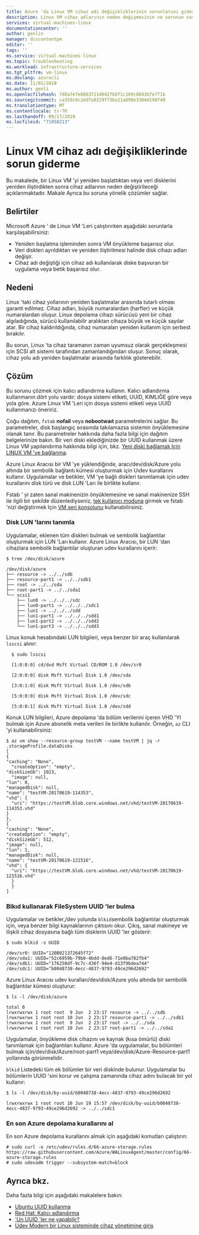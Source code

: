 ```yaml
---
title: Azure 'da Linux VM cihaz adı değişikliklerinin sorunlarını giderme | Microsoft Docs
description: Linux VM cihaz adlarının neden değişmesinin ve sorunun nasıl çözüleceğini açıklar.
services: virtual-machines-linux
documentationcenter: ''
author: genlin
manager: dcscontentpm
editor: ''
tags: ''
ms.service: virtual-machines-linux
ms.topic: troubleshooting
ms.workload: infrastructure-services
ms.tgt_pltfrm: vm-linux
ms.devlang: azurecli
ms.date: 11/01/2018
ms.author: genli
ms.openlocfilehash: 7d8a7e7e88837214042fb8f1c109c0b93bfe771b
ms.sourcegitcommit: ca359c0c2dd7a0229f73ba11a690e3384d198f40
ms.translationtype: MT
ms.contentlocale: tr-TR
ms.lasthandoff: 09/17/2019
ms.locfileid: "71058213"
---
```

# <a name="troubleshoot-linux-vm-device-name-changes"></a>Linux VM cihaz adı değişikliklerinde sorun giderme

Bu makalede, bir Linux VM 'yi yeniden başlattıktan veya veri disklerini yeniden iliştirdikten sonra cihaz adlarının neden değiştirileceği açıklanmaktadır. Makale Ayrıca bu soruna yönelik çözümler sağlar.

## <a name="symptoms"></a>Belirtiler
Microsoft Azure ' de Linux VM 'Leri çalıştırırken aşağıdaki sorunlarla karşılaşabilirsiniz:

- Yeniden başlatma işleminden sonra VM önyükleme başarısız olur.
- Veri diskleri ayrıldıktan ve yeniden iliştirilmesi halinde disk cihazı adları değişir.
- Cihaz adı değiştiği için cihaz adı kullanılarak diske başvuran bir uygulama veya betik başarısız olur.

## <a name="cause"></a>Nedeni

Linux 'taki cihaz yollarının yeniden başlatmalar arasında tutarlı olması garanti edilmez. Cihaz adları, büyük numaralardan (harfler) ve küçük numaralardan oluşur. Linux depolama cihazı sürücüsü yeni bir cihaz algıladığında, sürücü kullanılabilir aralıktan cihaza büyük ve küçük sayılar atar. Bir cihaz kaldırıldığında, cihaz numaraları yeniden kullanım için serbest bırakılır.

Bu sorun, Linux 'ta cihaz taramanın zaman uyumsuz olarak gerçekleşmesi için SCSI alt sistemi tarafından zamanlandığından oluşur. Sonuç olarak, cihaz yolu adı yeniden başlatmalar arasında farklılık gösterebilir.

## <a name="solution"></a>Çözüm

Bu sorunu çözmek için kalıcı adlandırma kullanın. Kalıcı adlandırma kullanmanın dört yolu vardır: dosya sistemi etiketi, UUID, KIMLIĞE göre veya yola göre. Azure Linux VM 'Leri için dosya sistemi etiketi veya UUID kullanmanızı öneririz.

Çoğu dağıtım, `fstab` **nofail** veya **nobootwaıt** parametrelerini sağlar. Bu parametreler, disk başlangıç sırasında takılamazsa sistemin önyüklemesine olanak tanır. Bu parametreler hakkında daha fazla bilgi için dağıtım belgelerinize bakın. Bir veri diski eklediğinizde bir UUID kullanmak üzere Linux VM yapılandırma hakkında bilgi için, bkz. [Yeni diski bağlamak Için LINUX VM 'ye bağlanma](../linux/add-disk.md#connect-to-the-linux-vm-to-mount-the-new-disk).

Azure Linux Aracısı bir VM 'ye yüklendiğinde, aracı/dev/disk/Azure yolu altında bir sembolik bağlantı kümesi oluşturmak için Uıdev kurallarını kullanır. Uygulamalar ve betikler, VM 'ye bağlı diskleri tanımlamak için udev kurallarını disk türü ve disk LUN 'Ları ile birlikte kullanır.

Fstab ' yi zaten sanal makinenizin önyüklemesine ve sanal makinenize SSH ile ilgili bir şekilde düzenlediyseniz, [tek kullanıcı moduna](./serial-console-grub-single-user-mode.md) girmek ve fstab 'nizi değiştirmek Için [VM seri konsolunu](./serial-console-linux.md) kullanabilirsiniz.

### <a name="identify-disk-luns"></a>Disk LUN 'larını tanımla

Uygulamalar, eklenen tüm diskleri bulmak ve sembolik bağlantılar oluşturmak için LUN 'Ları kullanır. Azure Linux Aracısı, bir LUN 'dan cihazlara sembolik bağlantılar oluşturan udev kurallarını içerir:

    $ tree /dev/disk/azure

    /dev/disk/azure
    ├── resource -> ../../sdb
    ├── resource-part1 -> ../../sdb1
    ├── root -> ../../sda
    ├── root-part1 -> ../../sda1
    └── scsi1
        ├── lun0 -> ../../../sdc
        ├── lun0-part1 -> ../../../sdc1
        ├── lun1 -> ../../../sdd
        ├── lun1-part1 -> ../../../sdd1
        ├── lun1-part2 -> ../../../sdd2
        └── lun1-part3 -> ../../../sdd3

Linux konuk hesabındaki LUN bilgileri, veya benzer bir araç kullanılarak `lsscsi` alınır:

      $ sudo lsscsi

      [1:0:0:0] cd/dvd Msft Virtual CD/ROM 1.0 /dev/sr0

      [2:0:0:0] disk Msft Virtual Disk 1.0 /dev/sda

      [3:0:1:0] disk Msft Virtual Disk 1.0 /dev/sdb

      [5:0:0:0] disk Msft Virtual Disk 1.0 /dev/sdc

      [5:0:0:1] disk Msft Virtual Disk 1.0 /dev/sdd

Konuk LUN bilgileri, Azure depolama 'da bölüm verilerini içeren VHD 'YI bulmak için Azure abonelik meta verileri ile birlikte kullanılır. Örneğin, `az` CLI 'yi kullanabilirsiniz:

    $ az vm show --resource-group testVM --name testVM | jq -r .storageProfile.dataDisks
    [
    {
    "caching": "None",
      "createOption": "empty",
    "diskSizeGb": 1023,
      "image": null,
    "lun": 0,
    "managedDisk": null,
    "name": "testVM-20170619-114353",
    "vhd": {
      "uri": "https://testVM.blob.core.windows.net/vhd/testVM-20170619-114353.vhd"
    }
    },
    {
    "caching": "None",
    "createOption": "empty",
    "diskSizeGb": 512,
    "image": null,
    "lun": 1,
    "managedDisk": null,
    "name": "testVM-20170619-121516",
    "vhd": {
      "uri": "https://testVM.blob.core.windows.net/vhd/testVM-20170619-121516.vhd"
      }
      }
    ]

### <a name="discover-filesystem-uuids-by-using-blkid"></a>Blkıd kullanarak FileSystem UUID 'ler bulma

Uygulamalar ve betikler,/dev yolunda `blkid`sembolik bağlantılar oluşturmak için, veya benzer bilgi kaynaklarının çıktısını okur. Çıkış, sanal makineye ve ilişkili cihaz dosyasına bağlı tüm disklerin UUID 'ler gösterir:

    $ sudo blkid -s UUID

    /dev/sr0: UUID="120B021372645f72"
    /dev/sda1: UUID="52c6959b-79b0-4bdd-8ed6-71e0ba782fb4"
    /dev/sdb1: UUID="176250df-9c7c-436f-94e4-d13f9bdea744"
    /dev/sdc1: UUID="b0048738-4ecc-4837-9793-49ce296d2692"

Azure Linux Aracısı udev kuralları/dev/disk/Azure yolu altında bir sembolik bağlantılar kümesi oluşturur:

    $ ls -l /dev/disk/azure

    total 0
    lrwxrwxrwx 1 root root  9 Jun  2 23:17 resource -> ../../sdb
    lrwxrwxrwx 1 root root 10 Jun  2 23:17 resource-part1 -> ../../sdb1
    lrwxrwxrwx 1 root root  9 Jun  2 23:17 root -> ../../sda
    lrwxrwxrwx 1 root root 10 Jun  2 23:17 root-part1 -> ../../sda1

Uygulamalar, önyükleme disk cihazını ve kaynak (kısa ömürlü) diski tanımlamak için bağlantıları kullanır. Azure 'da uygulamalar, bu bölümleri bulmak için/dev/disk/Azure/root-part1 veya/dev/disk/Azure-Resource-part1 yollarında görünmelidir.

`blkid` Listedeki tüm ek bölümler bir veri diskinde bulunur. Uygulamalar bu bölümlerin UUID 'sini korur ve çalışma zamanında cihaz adını bulacak bir yol kullanır:

    $ ls -l /dev/disk/by-uuid/b0048738-4ecc-4837-9793-49ce296d2692

    lrwxrwxrwx 1 root root 10 Jun 19 15:57 /dev/disk/by-uuid/b0048738-4ecc-4837-9793-49ce296d2692 -> ../../sdc1


### <a name="get-the-latest-azure-storage-rules"></a>En son Azure depolama kurallarını al

En son Azure depolama kurallarını almak için aşağıdaki komutları çalıştırın:

    # sudo curl -o /etc/udev/rules.d/66-azure-storage.rules https://raw.githubusercontent.com/Azure/WALinuxAgent/master/config/66-azure-storage.rules
    # sudo udevadm trigger --subsystem-match=block

## <a name="see-also"></a>Ayrıca bkz.

Daha fazla bilgi için aşağıdaki makalelere bakın:

- [Ubuntu UUID kullanma](https://help.ubuntu.com/community/UsingUUID)
- [Red Hat: Kalıcı adlandırma](https://access.redhat.com/documentation/en-US/Red_Hat_Enterprise_Linux/7/html/Storage_Administration_Guide/persistent_naming.html)
- ['Un UUID 'ler ne yapabilir?](https://www.linux.com/news/what-uuids-can-do-you)
- [Udev Modern bir Linux sisteminde cihaz yönetimine giriş](https://www.linux.com/news/udev-introduction-device-management-modern-linux-system)

